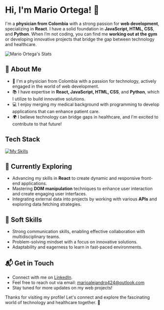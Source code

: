 # Hi, I'm Mario Ortega! 👋

I'm a **physician from Colombia** with a strong passion for **web development**, specializing in **React**. I have a solid foundation in **JavaScript, HTML, CSS**, and **Python**. When I’m not coding, you can find me **working out at the gym** or developing innovative projects that bridge the gap between technology and healthcare.

![Mario Ortega's Stats](https://github-readme-stats.vercel.app/api?username=xMarioOP&theme=vue-dark&show_icons=true&hide_border=true&count_private=true)

## 🚀 About Me

- 🔭 I'm a physician from Colombia with a passion for technology, actively engaged in the world of web development.
- 📚 I have expertise in **React, JavaScript, HTML, CSS**, and **Python**, which I utilize to build innovative solutions.
- 💻 I enjoy merging my medical background with programming to develop applications that can enhance patient care.
- 🌍 I believe technology can bridge gaps in healthcare, and I'm excited to contribute to that future!

## Tech Stack
[![My Skills](https://skillicons.dev/icons?i=react,js,html,css,python,ts)](https://skillicons.dev)

## 🌱 Currently Exploring

- Advancing my skills in **React** to create dynamic and responsive front-end applications.
- Mastering **DOM manipulation** techniques to enhance user interaction and create engaging user interfaces.
- Integrating external data into projects by working with various **APIs** and exploring data fetching strategies.

## 🤝 Soft Skills

- Strong communication skills, enabling effective collaboration with multidisciplinary teams.
- Problem-solving mindset with a focus on innovative solutions.
- Adaptability and eagerness to learn in fast-paced environments.

## 📬 Get in Touch

- Connect with me on [LinkedIn](https://www.linkedin.com/in/mario-op/).
- Feel free to reach out via email: [marioalejandro424@outlook.com](mailto:marioalejandro424@outlook.com)
- Stay tuned for more updates on my web projects!

Thanks for visiting my profile! Let's connect and explore the fascinating world of technology and healthcare together. 🚀


<!--
**xMarioOP/xMarioOP** is a ✨ _special_ ✨ repository because its `README.md` (this file) appears on your GitHub profile.

Here are some ideas to get you started:

- 🔭 I’m currently working on ...
- 🌱 I’m currently learning ...
- 👯 I’m looking to collaborate on ...
- 🤔 I’m looking for help with ...
- 💬 Ask me about ...
- 📫 How to reach me: ...
- 😄 Pronouns: ...
- ⚡ Fun fact: ..
-->
